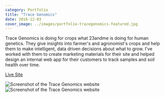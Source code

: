 ```yaml
---
category: Portfolio
title: "Trace Genomics"
date: 2018-12-03
cover_image: ../images/portfolio-tracegenomics-featured.jpg
---
```


Trace Genomics is doing for crops what 23andme is doing for human genetics. They give insights into farmer's and agronomist's crops and help them to make intelligent, data driven decisions about what to grow. I've worked with them to create marketing materials for their site and helped design an internal web app for their customers to track samples and soil health over time.

<a class="btn btn-outline-dark mb-32" target="_blank" href="https://tracegenomics.com">Live Site</a>

![Screenshot of the Trace Genomics website](../images/portfolio-trace1.jpg)
![Screenshot of the Trace Genomics website](../images/portfolio-trace2.jpg)

